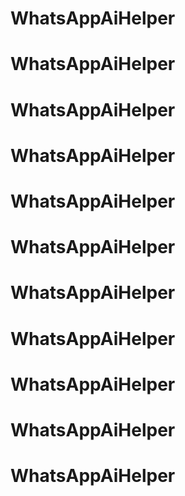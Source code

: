 # WhatsAppAiHelper
# WhatsAppAiHelper
# WhatsAppAiHelper
# WhatsAppAiHelper
# WhatsAppAiHelper
# WhatsAppAiHelper
# WhatsAppAiHelper
# WhatsAppAiHelper
# WhatsAppAiHelper
# WhatsAppAiHelper
# WhatsAppAiHelper
